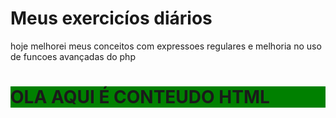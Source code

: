 # Meus exercicíos diários






hoje melhorei meus conceitos com expressoes regulares e melhoria no uso de funcoes avançadas do php





<div style="background: green;">
	<h1>OLA AQUI É CONTEUDO HTML</h1>

</div>